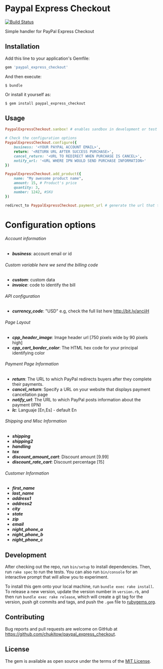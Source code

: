 # Paypal Express Checkout
[![Build Status](https://travis-ci.org/chukitow/paypal-express-checkout.svg?branch=master)](https://travis-ci.org/chukitow/paypal-express-checkout)

Simple handler for PayPal Express Checkout

## Installation

Add this line to your application's Gemfile:

```ruby
gem 'paypal_express_checkout'
```

And then execute:

    $ bundle

Or install it yourself as:

    $ gem install paypal_express_checkout

## Usage

```ruby
PaypalExpressCheckout.sanbox! # enables sandbox in development or test

# Check the configuration options
PaypalExpressCheckout.configure({
    business: '<YOUR PAYPAL ACCOUNT EMAIL>',
    return: '<RETURN URL AFTER SUCCESS PURCHASE>',
    cancel_return: '<URL TO REDIRECT WHEN PURCHASE IS CANCEL>',
    notify_url: '<URL WHERE IPN WOULD SEND PURCHASE INFORMATION>'
})

PaypalExpressCheckout.add_product({
    name: "My awesome product name",
    amount: 15, # Product's price
    quantity: 3,
    number: 1242, #SKU
})

redirect_to PaypalExpressCheckout.payment_url # generate the url that the user need to be redirected to complete the purchase
```

# Configuration options

###### Account information
* ***business***: account email or id

###### Custom variable here we send the billing code
* ***custom***: custom data
* ***invoice***: code to identify the bill

###### API configuration ###
* ***currency_code***: "USD" e.g, check the full list here http://bit.ly/anciiH

###### Page Layout
* ***cpp_header_image***: Image header url [750 pixels wide by 90 pixels high]
* ***cpp_cart_border_color***: The HTML hex code for your principal identifying color

###### Payment Page Information
* ***return***: The URL to which PayPal redirects buyers after they complete their payments.
* ***cancel_return***: Specify a URL on your website that displays payment cancellation page
* ***notify_url***: The URL to which PayPal posts information about the payment (IPN)
* ***lc***:  Languaje [En,Es] - default En


###### Shipping and Misc Information
* ***shipping***
* ***shipping2***
* ***handling***
* ***tax***
* ***discount_amount_cart***: Discount amount [9.99]
* ***discount_rate_cart***: Discount percentage [15]

###### Customer Information
* ***first_name***
* ***last_name***
* ***address1***
* ***address2***
* ***city***
* ***state***
* ***zip***
* ***email***
* ***night_phone_a***
* ***night_phone_b***
* ***night_phone_c***

## Development

After checking out the repo, run `bin/setup` to install dependencies. Then, run `rake spec` to run the tests. You can also run `bin/console` for an interactive prompt that will allow you to experiment.

To install this gem onto your local machine, run `bundle exec rake install`. To release a new version, update the version number in `version.rb`, and then run `bundle exec rake release`, which will create a git tag for the version, push git commits and tags, and push the `.gem` file to [rubygems.org](https://rubygems.org).

## Contributing

Bug reports and pull requests are welcome on GitHub at https://github.com/chukitow/paypal_express_checkout.


## License

The gem is available as open source under the terms of the [MIT License](http://opensource.org/licenses/MIT).

